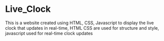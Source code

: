 # Live_Clock
This is a website created using HTML, CSS, Javascript to display the live clock that updates in real-time, HTML CSS are used for structure and style, javascript used for real-time clock updates
